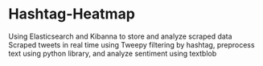 # Hashtag-Heatmap
Using Elasticsearch and Kibanna to store and analyze scraped data
Scraped tweets in real time using Tweepy filtering by hashtag, preprocess text using python library, and analyze sentiment using textblob
